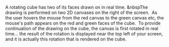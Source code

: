 A rotating cube has two of its faces drawn on in real time. &nbspThe drawing is performed on two 2D canvases on the right of the screen. &nbsp;As the user hovers the mouse from the red canvas to the green canvas etc, the mouse's path appears on the red and green faces of the cube. &nbsp;To provide continuation of the drawing on the cube, the canvas is first rotated in real time... the result of the rotation is displayed near the top left of your screen, and it is actually this rotation that is rendered on the cube.
